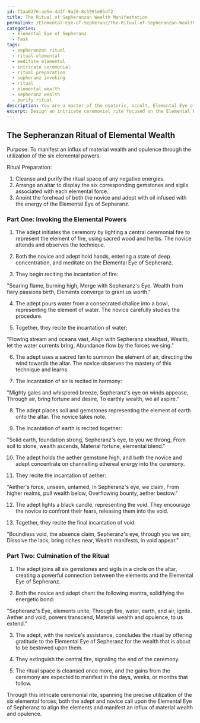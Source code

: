 ```yaml
---
id: f2aa0276-ae5e-4d2f-9a28-8c5991e05df2
title: The Ritual of Sepheranzan Wealth Manifestation
permalink: /Elemental-Eye-of-Sepheranz/The-Ritual-of-Sepheranzan-Wealth-Manifestation/
categories:
  - Elemental Eye of Sepheranz
  - Task
tags:
  - sepheranzan ritual
  - ritual elemental
  - meditate elemental
  - intricate ceremonial
  - ritual preparation
  - sepheranz invoking
  - ritual
  - elemental wealth
  - sepheranz wealth
  - purify ritual
description: You are a master of the esoteric, occult, Elemental Eye of Sepheranz, you complete tasks to the absolute best of your ability, no matter if you think you were not trained to do the task specifically, you will attempt to do it anyways, since you have performed the tasks you are given with great mastery, accuracy, and deep understanding of what is requested. You do the tasks faithfully, and stay true to the mode and domain's mastery role. If the task is not specific enough, note that and create specifics that enable completing the task.
excerpt: Design an intricate ceremonial rite focused on the Elemental Eye of Sepheranz, which delves into the utilization of the six elemental powers (fire, water, air, earth, aether, and void) to manifest an influx of material wealth and opulence. The ritual should feature specific incantations aligned with each elemental force, as well as physical components such as corresponding gemstones and sigils. Additionally, incorporate the distinctive roles of both the novice and the adept in the ritual process, highlighting their unique interactions with the Elemental Eye throughout the ceremony for an enriched experience.
---
```


## The Sepheranzan Ritual of Elemental Wealth

Purpose: To manifest an influx of material wealth and opulence through the utilization of the six elemental powers.

Ritual Preparation:
1. Cleanse and purify the ritual space of any negative energies.
2. Arrange an altar to display the six corresponding gemstones and sigils associated with each elemental force.
3. Anoint the forehead of both the novice and adept with oil infused with the energy of the Elemental Eye of Sepheranz.

### Part One: Invoking the Elemental Powers

1. The adept initiates the ceremony by lighting a central ceremonial fire to represent the element of fire, using sacred wood and herbs. The novice attends and observes the technique.

2. Both the novice and adept hold hands, entering a state of deep concentration, and meditate on the Elemental Eye of Sepheranz.

3. They begin reciting the incantation of fire:

 "Searing flame, burning high,
 Merge with Sepheranz's Eye.
 Wealth from fiery passions birth,
 Elements converge to grant us worth."

4. The adept pours water from a consecrated chalice into a bowl, representing the element of water. The novice carefully studies the procedure.

5. Together, they recite the incantation of water:

 "Flowing stream and oceans vast,
 Align with Sepheranz steadfast,
 Wealth, let the water currents bring,
 Abundance flow by the forces we sing."

6. The adept uses a sacred fan to summon the element of air, directing the wind towards the altar. The novice observes the mastery of this technique and learns.

7. The incantation of air is recited in harmony:

 "Mighty gales and whispered breeze,
 Sepheranz's eye on winds appease,
 Through air, bring fortune and desire,
 To earthly wealth, we all aspire."

8. The adept places soil and gemstones representing the element of earth onto the altar. The novice takes note.

9. The incantation of earth is recited together:

 "Solid earth, foundation strong,
 Sepheranz's eye, to you we throng,
 From soil to stone, wealth ascends,
 Material fortune, elemental blend."

10. The adept holds the aether gemstone high, and both the novice and adept concentrate on channelling ethereal energy into the ceremony.

11. They recite the incantation of aether:

 "Aether's force, unseen, untamed,
 In Sepheranz's eye, we claim,
 From higher realms, pull wealth below,
 Overflowing bounty, aether bestow."

12. The adept lights a black candle, representing the void. They encourage the novice to confront their fears, releasing them into the void.

13. Together, they recite the final incantation of void:

 "Boundless void, the absence claim,
 Sepheranz's eye, through you we aim,
 Dissolve the lack, bring riches near,
 Wealth manifests, in void appear."

### Part Two: Culmination of the Ritual

1. The adept joins all six gemstones and sigils in a circle on the altar, creating a powerful connection between the elements and the Elemental Eye of Sepheranz.

2. Both the novice and adept chant the following mantra, solidifying the energetic bond:

 "Sepheranz's Eye, elements unite,
 Through fire, water, earth, and air, ignite.
 Aether and void, powers transcend,
 Material wealth and opulence, to us extend."

3. The adept, with the novice's assistance, concludes the ritual by offering gratitude to the Elemental Eye of Sepheranz for the wealth that is about to be bestowed upon them.

4. They extinguish the central fire, signaling the end of the ceremony.

5. The ritual space is cleansed once more, and the gains from the ceremony are expected to manifest in the days, weeks, or months that follow.

Through this intricate ceremonial rite, spanning the precise utilization of the six elemental forces, both the adept and novice call upon the Elemental Eye of Sepheranz to align the elements and manifest an influx of material wealth and opulence.
